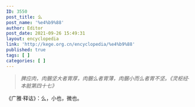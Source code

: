 ```yaml
---
ID: 3550
post_title: 么
post_name: '%e4%b9%88'
author: Editor
post_date: 2021-09-26 15:49:31
layout: encyclopedia
link: 'http://kege.org.cn/encyclopedia/%e4%b9%88'
published: true
tags: [ ]
categories: [ ]
---
```

<blockquote><em>脾应肉，肉䐃坚大者胃厚，肉䐃么者胃薄，肉䐃小而么者胃不坚。《灵枢经·本脏第四十七》</em></blockquote>
《广雅·释诂》：么，小也，微也。